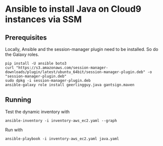 # Ansible to install Java on Cloud9 instances via SSM

## Prerequisites

Locally, Ansible and the session-manager plugin need to be installed.
So do the Galaxy roles.

```shell
pip install -U ansible boto3
curl "https://s3.amazonaws.com/session-manager-downloads/plugin/latest/ubuntu_64bit/session-manager-plugin.deb" -o "session-manager-plugin.deb"
sudo dpkg -i session-manager-plugin.deb
ansible-galaxy role install geerlingguy.java gantsign.maven
```

## Running

Test the dynamic inventory with

``` shell
ansible-inventory -i inventory-aws_ec2.yaml --graph
```

Run with 

```shell
ansible-playbook -i inventory-aws_ec2.yaml java.yaml
```
